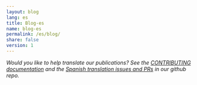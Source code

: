 ```yaml
---
layout: blog
lang: es
title: Blog-es
name: blog-es
permalink: /es/blog/
share: false
version: 1
---
```


_Would you like to help translate our publications? See the [CONTRIBUTING
documentation](https://github.com/bitcoinops/bitcoinops.github.io/blob/master/CONTRIBUTING.md#translations)
and the [Spanish translation issues and
PRs](https://github.com/bitcoinops/bitcoinops.github.io/pulls?&q=label%3Alocalization-spanish)
in our github repo._
